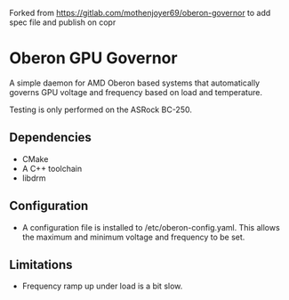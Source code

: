 Forked from https://gitlab.com/mothenjoyer69/oberon-governor to add spec file and publish on copr
# Oberon GPU Governor

A simple daemon for AMD Oberon based systems that automatically governs GPU voltage and frequency based on load and temperature.

Testing is only performed on the ASRock BC-250.

## Dependencies

- CMake
- A C++ toolchain
- libdrm

## Configuration

- A configuration file is installed to /etc/oberon-config.yaml. This allows the maximum and minimum voltage and frequency to be set.

## Limitations

- Frequency ramp up under load is a bit slow.

